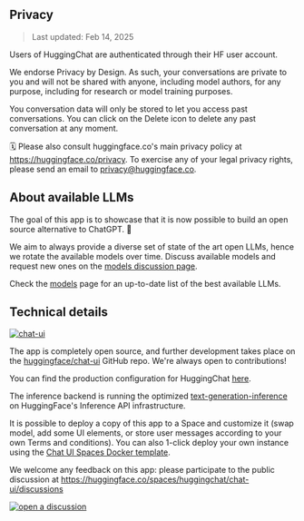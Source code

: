 ## Privacy

> Last updated: Feb 14, 2025

Users of HuggingChat are authenticated through their HF user account.

We endorse Privacy by Design. As such, your conversations are private to you and will not be shared with anyone, including model authors, for any purpose, including for research or model training purposes.

You conversation data will only be stored to let you access past conversations. You can click on the Delete icon to delete any past conversation at any moment.

🗓 Please also consult huggingface.co's main privacy policy at <https://huggingface.co/privacy>. To exercise any of your legal privacy rights, please send an email to <privacy@huggingface.co>.

## About available LLMs

The goal of this app is to showcase that it is now possible to build an open source alternative to ChatGPT. 💪

We aim to always provide a diverse set of state of the art open LLMs, hence we rotate the available models over time. Discuss available models and request new ones on the [models discussion page](https://huggingface.co/spaces/huggingchat/chat-ui/discussions/372).

Check the [models](https://huggingface.co/chat/models/) page for an up-to-date list of the best available LLMs.

## Technical details

[![chat-ui](https://img.shields.io/github/stars/huggingface/chat-ui)](https://github.com/huggingface/chat-ui)

The app is completely open source, and further development takes place on the [huggingface/chat-ui](https://github.com/huggingface/chat-ui) GitHub repo. We're always open to contributions!

You can find the production configuration for HuggingChat [here](https://github.com/huggingface/chat-ui/blob/main/chart/env/prod.yaml).

The inference backend is running the optimized [text-generation-inference](https://github.com/huggingface/text-generation-inference) on HuggingFace's Inference API infrastructure.

It is possible to deploy a copy of this app to a Space and customize it (swap model, add some UI elements, or store user messages according to your own Terms and conditions). You can also 1-click deploy your own instance using the [Chat UI Spaces Docker template](https://huggingface.co/new-space?template=huggingchat/chat-ui-template).

We welcome any feedback on this app: please participate to the public discussion at <https://huggingface.co/spaces/huggingchat/chat-ui/discussions>

<a target="_blank" href="https://huggingface.co/spaces/huggingchat/chat-ui/discussions"><img src="https://huggingface.co/datasets/huggingface/badges/raw/main/open-a-discussion-xl.svg" title="open a discussion"></a>
